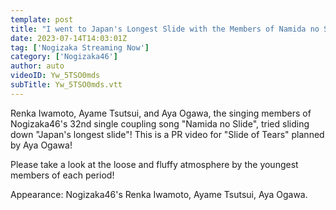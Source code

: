 ```yaml
---
template: post
title: "I went to Japan's Longest Slide with the Members of Namida no Slide! "
date: 2023-07-14T14:03:01Z
tag: ['Nogizaka Streaming Now']
category: ['Nogizaka46']
author: auto 
videoID: Yw_5TSO0mds
subTitle: Yw_5TSO0mds.vtt
---
```

Renka Iwamoto, Ayame Tsutsui, and Aya Ogawa, the singing members of Nogizaka46's 32nd single coupling song "Namida no Slide", tried sliding down "Japan's longest slide"! This is a PR video for "Slide of Tears" planned by Aya Ogawa!

Please take a look at the loose and fluffy atmosphere by the youngest members of each period!

Appearance: Nogizaka46's Renka Iwamoto, Ayame Tsutsui, Aya Ogawa.